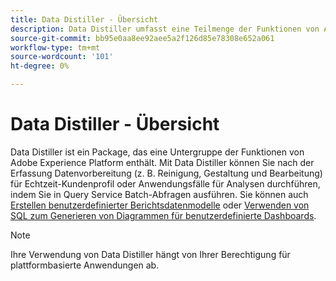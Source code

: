 ```yaml
---
title: Data Distiller - Übersicht
description: Data Distiller umfasst eine Teilmenge der Funktionen von Adobe Experience Platform zum Bereinigen, Gestalten und Bearbeiten.
source-git-commit: bb95e0aa8ee92aee5a2f126d85e78308e652a061
workflow-type: tm+mt
source-wordcount: '101'
ht-degree: 0%

---
```


# Data Distiller - Übersicht

Data Distiller ist ein Package, das eine Untergruppe der Funktionen von Adobe Experience Platform enthält. Mit Data Distiller können Sie nach der Erfassung Datenvorbereitung (z. B. Reinigung, Gestaltung und Bearbeitung) für Echtzeit-Kundenprofil oder Anwendungsfälle für Analysen durchführen, indem Sie in Query Service Batch-Abfragen ausführen. Sie können auch [Erstellen benutzerdefinierter Berichtsdatenmodelle](../../query-service/data-distiller/customizable-insights/reporting-insights-data-model.md) oder [Verwenden von SQL zum Generieren von Diagrammen für benutzerdefinierte Dashboards](./customizable-insights/overview.md).

>[!NOTE]
>
>Ihre Verwendung von Data Distiller hängt von Ihrer Berechtigung für plattformbasierte Anwendungen ab.
